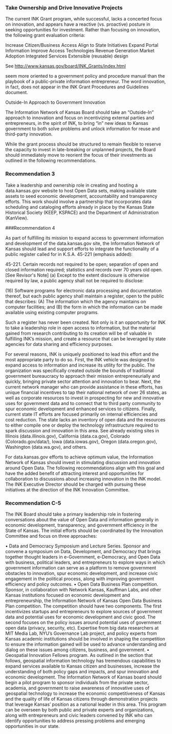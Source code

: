 ### Take Ownership and Drive Innovative Projects

The current INK Grant program, while successful, lacks a concerted focus on innovation, and appears have a reactive (vs. proactive) posture in seeking opportunities for investment.  Rather than focusing on innovation, the following grant evaluation criteria:

Increase Citizen/Business Access 
Align to State Initiatives
Expand Portal Information
Improve Access Technologies
Revenue Generation
Market Adoption
Integrated Services
Extensible (reusable) design

See http://www.kansas.gov/board/INK_Grants/index.html

seem more oriented to a government policy and procedure manual than the playbook of a public-private information entrepreneur.  The word innovation, in fact, does not appear in the INK Grant Procedures and Guidelines document. 

Outside-In Approach to Government Innovation

The Information Network of Kansas Board should take an “Outside-In” approach to innovation and focus on incentivizing external parties and entrepreneurs, in the spirit of INK, to bring “in” new ideas to Kansas government to both solve problems and unlock information for reuse and third-party innovation.

While the grant process should be structured to remain flexible to reserve the capacity to invest in late-breaking or unplanned projects, the Board should immediately move to reorient the focus of their investments as outlined in the following recommendations.

### Recommendation 3

Take a leadership and ownership role in creating and hosting a data.kansas.gov website to host Open Data sets, making available state assets to seed economic development, accountability and transparency efforts. This work should involve a partnership that incorporates data scheduling and cataloging efforts already in place by the Kansas State Historical Society (KEEP, KSPACE) and the Department of Administration (KanView).

###Recommendation 4

As part of fulfilling its mission to expand access to government information and development of the data.kansas.gov site, the Information Network of Kansas should lead and support efforts to integrate the functionality of a public register called for in K.S.A. 45-221 (emphasis added):

45-221. Certain records not required to be open; separation of open and closed information required; statistics and records over 70 years old open. [See Revisor's Note] (a) Except to the extent disclosure is otherwise required by law, a public agency shall not be required to disclose:

(16)   Software programs for electronic data processing and documentation thereof, but each public agency shall maintain a register, open to the public that describes:
      (A)   The information which the agency maintains on computer facilities; and
      (B)   the form in which the information can be made available using existing computer programs.

Such a register has never been created.  Not only is it an opportunity for INK to take a leadership role in open access to information, but the material gained from research contributing to its creation will be of valuable in fulfilling INK’s mission, and create a resource that can be leveraged by state agencies for data sharing and efficiency purposes.

For several reasons, INK is uniquely positioned to lead this effort and the most appropriate party to do so.  First, the INK vehicle was designed to expand access to information and increase its utility for the public.  The organization was specifically created outside the bounds of traditional government bureaucracy to approach their mission entrepreneurially and quickly, bringing private sector attention and innovation to bear.  Next, the current network manager who can provide assistance in these efforts, has unique financial incentives to tap their national network of over 26 states, as well as corporate resources to invest in prospecting for new and innovative uses for government data and to connect that to third party community to spur economic development and enhanced services to citizens.  Finally, current state IT efforts are focused primarily on internal efficiencies and cost reduction. The state lacks an inventory of open data and the resources to either compile one or deploy the technology infrastructure required to spark discussion and innovation in this area. See already existing sites in Illinois (data.illinois.gov), California (data.ca.gov), Colorado (Colorado.gov/data/), Iowa (data.iowas.gov), Oregon (data.oregon.gov), Washington (data.wa.gov), and others.

For data.kansas.gov efforts to achieve optimum value, the Information Network of Kansas should invest in stimulating discussion and innovation around Open Data.  The following recommendations align with this goal and have the added benefit of attracting interest and opportunities for collaboration to discussions about increasing innovation in the INK model. The INK Executive Director should be charged with pursuing these initiatives at the direction of the INK Innovation Committee.


### Recommendation C-5

The INK Board should take a primary leadership role in fostering conversations about the value of Open Data and information generally in economic development, transparency, and government efficiency in the State of Kansas. The initial efforts should be coordinated by the Innovation Committee and focus on three approaches:

•	Data and Democracy Symposium and Lecture Series. Sponsor and convene a symposium on Data, Development, and Democracy that brings together thought leaders in e-Government, e-Democracy, and Open Data with business, political leaders, and entrepreneurs to explore ways in which government information can serve as a platform to remove government obstacles to innovation, spur economic development, and increase civic engagement in the political process, along with improving government efficiency and policy outcomes.
•	Open Data Business Plan competition. Sponsor, in collaboration with Network Kansas, Kauffman Labs, and other Kansas institutions focused on economic development and entrepreneurship, the Information Network of Kansas Open Data Business Plan competition. The competition should have two components. The first incentivizes startups and entrepreneurs to explore sources of government data and potential uses for economic development and civic good.  The second focuses on the policy issues around potential uses of government open data (privacy, security, etc). Expertise from big data researchers at MIT Media Lab, NYU’s Governance Lab project, and policy experts from Kansas academic institutions should be involved in shaping the competition to ensure the information gained will be used to advance understanding and dialog on these issues among citizens, business, and government.
•	Geospatial Innovation Fellows program.  As outlined in the section that follows, geospatial information technology has tremendous capabilities to expand services available to Kansas citizen and businesses, increase the understanding of both policy gaps and impacts, and spur innovation and economic development.  The Information Network of Kansas board should begin a pilot program to sponsor individuals from the private sector, academia, and government to raise awareness of innovative uses of geospatial technology to increase the economic competitiveness of Kansas and the quality of life of Kansas citizens through demonstration projects that leverage Kansas’ position as a national leader in this area. This program can be overseen by both public and private experts and organizations, along with entrepreneurs and civic leaders convened by INK who can identify opportunities to address pressing problems and emerging opportunities in our state. 



